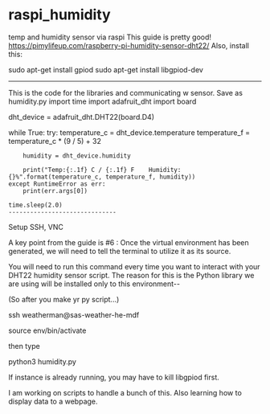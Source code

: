 # raspi_humidity
temp and humidity sensor via raspi
This guide is pretty good! https://pimylifeup.com/raspberry-pi-humidity-sensor-dht22/
Also, install this: 

sudo apt-get install gpiod
sudo apt-get install libgpiod-dev

------------------------------
This is the code for the libraries and communicating w sensor. Save as humidity.py
import time
import adafruit_dht
import board

dht_device = adafruit_dht.DHT22(board.D4)

while True:
    try:
        temperature_c = dht_device.temperature
        temperature_f = temperature_c * (9 / 5) + 32

        humidity = dht_device.humidity

        print("Temp:{:.1f} C / {:.1f} F    Humidity: {}%".format(temperature_c, temperature_f, humidity))
    except RuntimeError as err:
        print(err.args[0])

    time.sleep(2.0)
    ------------------------------

Setup SSH, VNC

A key point from the guide is #6 :
Once the virtual environment has been generated, we will need to tell the terminal to utilize it as its source.

You will need to run this command every time you want to interact with your DHT22 humidity sensor script. The reason for this is the Python library we are using will be installed only to this environment--

(So after you make yr py script...)

ssh weatherman@sas-weather-he-mdf

source env/bin/activate

then type

python3 humidity.py

If instance is already running, you may have to kill libgpiod first.

I am working on scripts to handle a bunch of this.
Also learning how to display data to a webpage.

